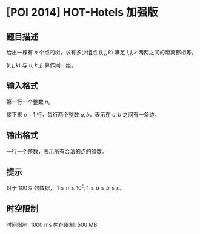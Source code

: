 # [POI 2014] HOT-Hotels 加强版

## 题目描述

给出一棵有 $n$ 个点的树，求有多少组点 $(i,j,k)$ 满足 $i,j,k$ 两两之间的距离都相等。  

$(i,j,k)$ 与 $(i,k,j)$ 算作同一组。

## 输入格式

第一行一个整数 $n$。

接下来 $n-1$ 行，每行两个整数 $a,b$，表示在 $a,b$ 之间有一条边。

## 输出格式

一行一个整数，表示所有合法的点的组数。

## 提示

对于 $100\%$ 的数据， $1\le n\le10^5, 1\le a\le b\le n$。

## 时空限制

时间限制: 1000 ms
内存限制: 500 MB
